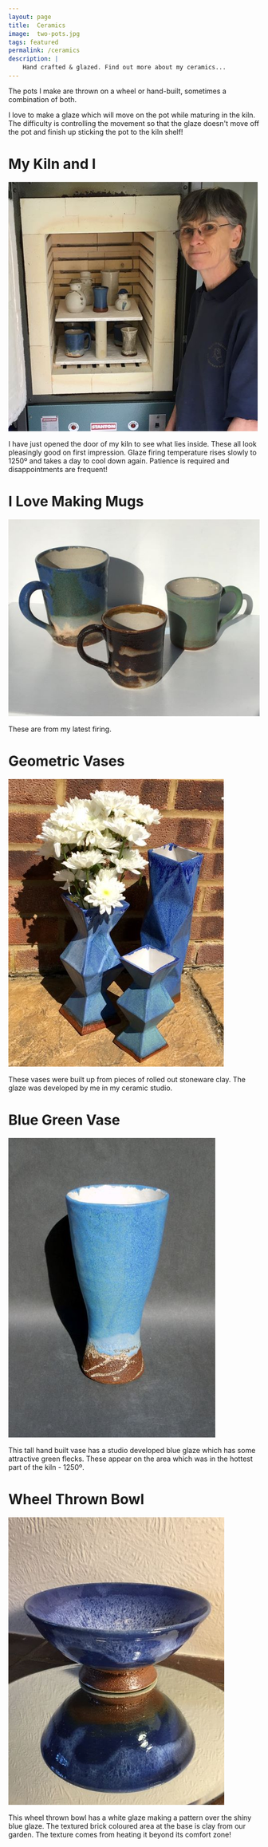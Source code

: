 ```yaml
---
layout: page
title:  Ceramics
image:  two-pots.jpg
tags: featured
permalink: /ceramics
description: |
    Hand crafted & glazed. Find out more about my ceramics...
---
```

The pots I make are thrown on a wheel or hand-built, sometimes a combination of both.

I love to make a glaze which will move on the pot while maturing in the kiln. The difficulty is controlling the movement so that the glaze doesn't move off the pot and finish up sticking the pot to the kiln shelf!

# My Kiln and I

![kiln and me](/images/My-Kiln-and-I.jpg)

I have just opened the door of my kiln to see what lies inside.
These all look pleasingly good on first impression. 
Glaze firing temperature rises slowly to 1250º and takes a day to cool down again.
Patience is required and disappointments are frequent!

# I Love Making Mugs

![three mugs](/images/Three-Mugs.jpg)

These are from my latest firing. 

# Geometric Vases

![geometric vases](/images/Geometric-Vases.JPG)

These vases were built up from pieces of rolled out stoneware clay.
The glaze was developed by me in my ceramic studio.

# Blue Green Vase

![blue green vase](/images/Blue-Green-Vase.jpg)

This tall hand built vase has a studio developed blue glaze which has some attractive green flecks. These appear on the area which was in the hottest part of the kiln - 1250º. 

# Wheel Thrown Bowl

![Bowl blue glaze](/images/Bowl-blue-glaze.jpg)

This wheel thrown bowl has a white glaze making a pattern over the shiny blue glaze. The textured brick coloured area at the base is clay from our garden. The texture comes from heating it beyond its comfort zone!

